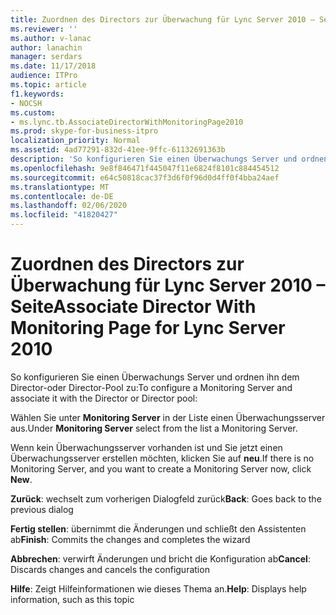 ```yaml
---
title: Zuordnen des Directors zur Überwachung für Lync Server 2010 – Seite
ms.reviewer: ''
ms.author: v-lanac
author: lanachin
manager: serdars
ms.date: 11/17/2018
audience: ITPro
ms.topic: article
f1.keywords:
- NOCSH
ms.custom:
- ms.lync.tb.AssociateDirectorWithMonitoringPage2010
ms.prod: skype-for-business-itpro
localization_priority: Normal
ms.assetid: 4ad77291-832d-41ee-9ffc-61132691363b
description: 'So konfigurieren Sie einen Überwachungs Server und ordnen ihn dem Director-oder Director-Pool zu:'
ms.openlocfilehash: 9e8f846471f445047f11e6824f8101c884454512
ms.sourcegitcommit: e64c50818cac37f3d6f0f96d0d4ff0f4bba24aef
ms.translationtype: MT
ms.contentlocale: de-DE
ms.lasthandoff: 02/06/2020
ms.locfileid: "41820427"
---
```

# <a name="associate-director-with-monitoring-page-for-lync-server-2010"></a><span data-ttu-id="4fc4e-103">Zuordnen des Directors zur Überwachung für Lync Server 2010 – Seite</span><span class="sxs-lookup"><span data-stu-id="4fc4e-103">Associate Director With Monitoring Page for Lync Server 2010</span></span>
 
<span data-ttu-id="4fc4e-104">So konfigurieren Sie einen Überwachungs Server und ordnen ihn dem Director-oder Director-Pool zu:</span><span class="sxs-lookup"><span data-stu-id="4fc4e-104">To configure a Monitoring Server and associate it with the Director or Director pool:</span></span>
  
<span data-ttu-id="4fc4e-105">Wählen Sie unter **Monitoring Server** in der Liste einen Überwachungsserver aus.</span><span class="sxs-lookup"><span data-stu-id="4fc4e-105">Under **Monitoring Server** select from the list a Monitoring Server.</span></span>
  
<span data-ttu-id="4fc4e-106">Wenn kein Überwachungsserver vorhanden ist und Sie jetzt einen Überwachungsserver erstellen möchten, klicken Sie auf **neu**.</span><span class="sxs-lookup"><span data-stu-id="4fc4e-106">If there is no Monitoring Server, and you want to create a Monitoring Server now, click **New**.</span></span>
  
 <span data-ttu-id="4fc4e-107">**Zurück**: wechselt zum vorherigen Dialogfeld zurück</span><span class="sxs-lookup"><span data-stu-id="4fc4e-107">**Back**: Goes back to the previous dialog</span></span>
  
 <span data-ttu-id="4fc4e-108">**Fertig stellen**: übernimmt die Änderungen und schließt den Assistenten ab</span><span class="sxs-lookup"><span data-stu-id="4fc4e-108">**Finish**: Commits the changes and completes the wizard</span></span>
  
 <span data-ttu-id="4fc4e-109">**Abbrechen**: verwirft Änderungen und bricht die Konfiguration ab</span><span class="sxs-lookup"><span data-stu-id="4fc4e-109">**Cancel**: Discards changes and cancels the configuration</span></span>
  
 <span data-ttu-id="4fc4e-110">**Hilfe**: Zeigt Hilfeinformationen wie dieses Thema an.</span><span class="sxs-lookup"><span data-stu-id="4fc4e-110">**Help**: Displays help information, such as this topic</span></span>
  

